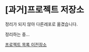 # [과거]프로젝트 저장소


정리가 되지 않아 다른레포로 옮겼습니다.

정리하는 중... 

[프로젝트 목록 이전장소](https://github.com/xper100/Projects)
